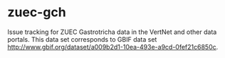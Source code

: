 # zuec-gch
Issue tracking for ZUEC Gastrotricha data in the VertNet and other data portals. This data set corresponds to GBIF data set http://www.gbif.org/dataset/a009b2d1-10ea-493e-a9cd-0fef21c6850c.

